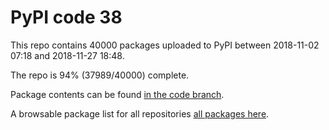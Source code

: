 # PyPI code 38

This repo contains 40000 packages uploaded to PyPI between 
2018-11-02 07:18 and 2018-11-27 18:48.

The repo is 94% (37989/40000) complete.

Package contents can be found [in the code branch](https://github.com/pypi-data/pypi-mirror-38/tree/code/packages).

A browsable package list for all repositories [all packages here](https://pypi-data.github.io/website/repositories/pypi-mirror-38).


